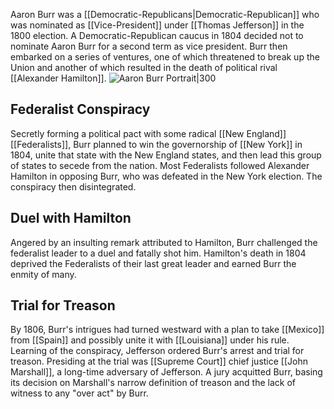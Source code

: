 Aaron Burr was a [[Democratic-Republicans|Democratic-Republican]] who was nominated as [[Vice-President]] under [[Thomas Jefferson]] in the 1800 election. A Democratic-Republican caucus in 1804 decided not to nominate Aaron Burr for a second term as vice president. Burr then embarked on a series of ventures, one of which threatened to break up the Union and another of which resulted in the death of political rival [[Alexander Hamilton]].
![Aaron Burr Portrait|300](https://upload.wikimedia.org/wikipedia/commons/8/8a/Aaron_Burr_post-failure.jpg)
## Federalist Conspiracy
Secretly forming a political pact with some radical [[New England]] [[Federalists]], Burr planned to win the governorship of [[New York]] in 1804, unite that state with the New England states, and then lead this group of states to secede from the nation. Most Federalists followed Alexander Hamilton in opposing Burr, who was defeated in the New York election. The conspiracy then disintegrated.
## Duel with Hamilton
Angered by an insulting remark attributed to Hamilton, Burr challenged the federalist leader to a duel and fatally shot him. Hamilton's death in 1804 deprived the Federalists of their last great leader and earned Burr the enmity of many.
## Trial for Treason
By 1806, Burr's intrigues had turned westward with a plan to take [[Mexico]] from [[Spain]] and possibly unite it with [[Louisiana]] under his rule. Learning of the conspiracy, Jefferson ordered Burr's arrest and trial for treason. Presiding at the trial was [[Supreme Court]] chief justice [[John Marshall]], a long-time adversary of Jefferson. A jury acquitted Burr, basing its decision on Marshall's narrow definition of treason and the lack of witness to any "over act" by Burr.